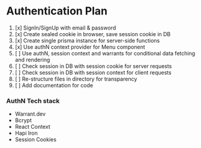 # Authentication Plan

1. [x] SignIn/SignUp with email & password
2. [x] Create sealed cookie in browser, save session cookie in DB
3. [x] Create single prisma instance for server-side functions
4. [x] Use authN context provider for Menu component
5. [ ] Use authN, session context and warrants for conditional data fetching and rendering
6. [ ] Check session in DB with session cookie for server requests
7. [ ] Check session in DB with session context for client requests
8. [ ] Re-structure files in directory for transparency
9. [ ] Add documentation for code

### AuthN Tech stack

- Warrant.dev
- Bcrypt
- React Context
- Hapi Iron
- Session Cookies
